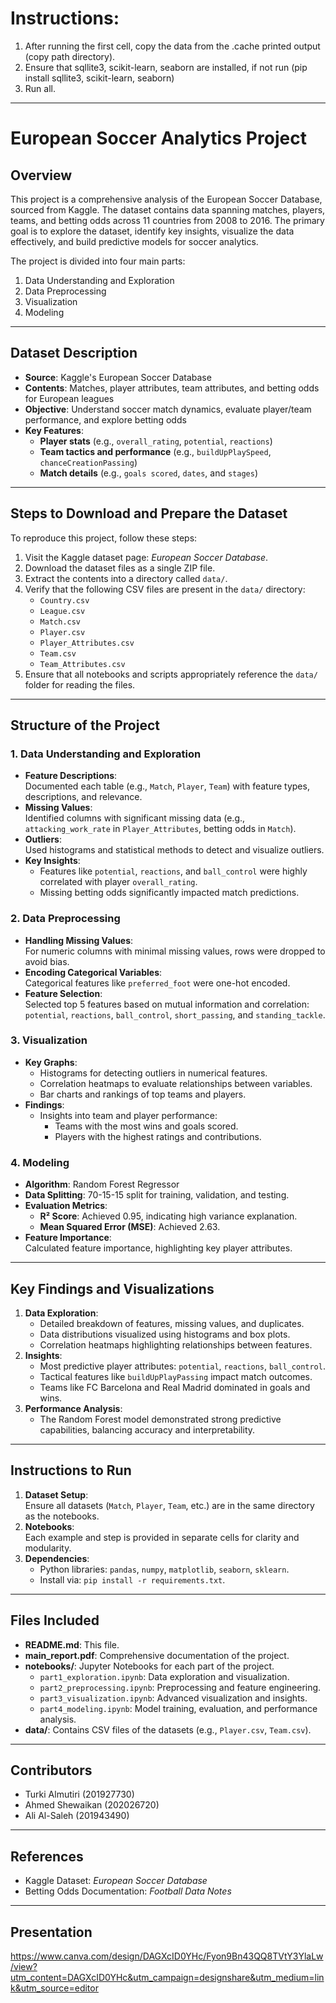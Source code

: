 # Instructions:

1. After running the first cell, copy the data from the .cache printed output (copy path directory).
2. Ensure that sqllite3, scikit-learn, seaborn are installed, if not run (pip install sqllite3, scikit-learn, seaborn)
3. Run all.
---

# European Soccer Analytics Project

## Overview
This project is a comprehensive analysis of the European Soccer Database, sourced from Kaggle. The dataset contains data spanning matches, players, teams, and betting odds across 11 countries from 2008 to 2016. The primary goal is to explore the dataset, identify key insights, visualize the data effectively, and build predictive models for soccer analytics.

The project is divided into four main parts:
1. Data Understanding and Exploration
2. Data Preprocessing
3. Visualization
4. Modeling

---

## Dataset Description
- **Source**: Kaggle's European Soccer Database  
- **Contents**: Matches, player attributes, team attributes, and betting odds for European leagues  
- **Objective**: Understand soccer match dynamics, evaluate player/team performance, and explore betting odds  
- **Key Features**:  
  - **Player stats** (e.g., `overall_rating`, `potential`, `reactions`)  
  - **Team tactics and performance** (e.g., `buildUpPlaySpeed`, `chanceCreationPassing`)  
  - **Match details** (e.g., `goals scored`, `dates`, and `stages`)  

---

## Steps to Download and Prepare the Dataset
To reproduce this project, follow these steps:
1. Visit the Kaggle dataset page: *European Soccer Database*.
2. Download the dataset files as a single ZIP file.
3. Extract the contents into a directory called `data/`.
4. Verify that the following CSV files are present in the `data/` directory:
   - `Country.csv`
   - `League.csv`
   - `Match.csv`
   - `Player.csv`
   - `Player_Attributes.csv`
   - `Team.csv`
   - `Team_Attributes.csv`
5. Ensure that all notebooks and scripts appropriately reference the `data/` folder for reading the files.

---

## Structure of the Project

### 1. Data Understanding and Exploration
- **Feature Descriptions**:  
  Documented each table (e.g., `Match`, `Player`, `Team`) with feature types, descriptions, and relevance.
- **Missing Values**:  
  Identified columns with significant missing data (e.g., `attacking_work_rate` in `Player_Attributes`, betting odds in `Match`).
- **Outliers**:  
  Used histograms and statistical methods to detect and visualize outliers.
- **Key Insights**:  
  - Features like `potential`, `reactions`, and `ball_control` were highly correlated with player `overall_rating`.
  - Missing betting odds significantly impacted match predictions.

### 2. Data Preprocessing
- **Handling Missing Values**:  
  For numeric columns with minimal missing values, rows were dropped to avoid bias.
- **Encoding Categorical Variables**:  
  Categorical features like `preferred_foot` were one-hot encoded.
- **Feature Selection**:  
  Selected top 5 features based on mutual information and correlation: `potential`, `reactions`, `ball_control`, `short_passing`, and `standing_tackle`.

### 3. Visualization
- **Key Graphs**:  
  - Histograms for detecting outliers in numerical features.
  - Correlation heatmaps to evaluate relationships between variables.
  - Bar charts and rankings of top teams and players.
- **Findings**:  
  - Insights into team and player performance:  
    - Teams with the most wins and goals scored.  
    - Players with the highest ratings and contributions.

### 4. Modeling
- **Algorithm**: Random Forest Regressor  
- **Data Splitting**: 70-15-15 split for training, validation, and testing.  
- **Evaluation Metrics**:  
  - **R² Score**: Achieved 0.95, indicating high variance explanation.  
  - **Mean Squared Error (MSE)**: Achieved 2.63.  
- **Feature Importance**:  
  Calculated feature importance, highlighting key player attributes.

---

## Key Findings and Visualizations
1. **Data Exploration**:  
   - Detailed breakdown of features, missing values, and duplicates.
   - Data distributions visualized using histograms and box plots.
   - Correlation heatmaps highlighting relationships between features.
2. **Insights**:  
   - Most predictive player attributes: `potential`, `reactions`, `ball_control`.  
   - Tactical features like `buildUpPlayPassing` impact match outcomes.  
   - Teams like FC Barcelona and Real Madrid dominated in goals and wins.
3. **Performance Analysis**:  
   - The Random Forest model demonstrated strong predictive capabilities, balancing accuracy and interpretability.

---

## Instructions to Run
1. **Dataset Setup**:  
   Ensure all datasets (`Match`, `Player`, `Team`, etc.) are in the same directory as the notebooks.
2. **Notebooks**:  
   Each example and step is provided in separate cells for clarity and modularity.
3. **Dependencies**:  
   - Python libraries: `pandas`, `numpy`, `matplotlib`, `seaborn`, `sklearn`.  
   - Install via: `pip install -r requirements.txt`.

---

## Files Included
- **README.md**: This file.
- **main_report.pdf**: Comprehensive documentation of the project.
- **notebooks/**: Jupyter Notebooks for each part of the project.
  - `part1_exploration.ipynb`: Data exploration and visualization.
  - `part2_preprocessing.ipynb`: Preprocessing and feature engineering.
  - `part3_visualization.ipynb`: Advanced visualization and insights.
  - `part4_modeling.ipynb`: Model training, evaluation, and performance analysis.
- **data/**: Contains CSV files of the datasets (e.g., `Player.csv`, `Team.csv`).

---

## Contributors
- Turki Almutiri (201927730)  
- Ahmed Shewaikan (202026720)  
- Ali Al-Saleh (201943490)  

---

## References
- Kaggle Dataset: *European Soccer Database*  
- Betting Odds Documentation: *Football Data Notes*  

---

## Presentation
https://www.canva.com/design/DAGXcID0YHc/Fyon9Bn43QQ8TVtY3YlaLw/view?utm_content=DAGXcID0YHc&utm_campaign=designshare&utm_medium=link&utm_source=editor

